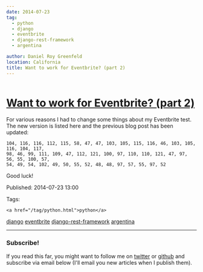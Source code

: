 ```yaml
---
date: 2014-07-23
tag: 
  - python
  - django
  - eventbrite
  - django-rest-framework
  - argentina

author: Daniel Roy Greenfeld
location: California
title: Want to work for Eventbrite? (part 2)
---
```

<div class="twelve wide column">

<h1 class="ui block header">
<div class="content">
<a href="/want-to-work-for-eventbrite-2.html">Want to work for Eventbrite? (part 2)</a>
</div>
</h1>
<p>For various reasons I had to change some things about my Eventbrite
test. The new version is listed here and the previous blog post has been
updated:</p>
<pre><code>104, 116, 116, 112, 115, 58, 47, 47, 103, 105, 115, 116, 46, 103, 105, 116, 104, 117,
98, 46, 99, 111, 109, 47, 112, 121, 100, 97, 110, 110, 121, 47, 97, 56, 55, 100, 57,
54, 49, 54, 102, 49, 50, 55, 52, 48, 48, 97, 57, 55, 97, 52
</code></pre>
<p>Good luck!</p>
<p>Published: 2014-07-23 13:00</p>
<p>Tags:
  
    <a href="/tag/python.html">python</a>
<a href="/tag/django.html">django</a>
<a href="/tag/eventbrite.html">eventbrite</a>
<a href="/tag/django-rest-framework.html">django-rest-framework</a>
<a href="/tag/argentina.html">argentina</a>
</p>
<hr/>
<h3 class="ui header">Subscribe!</h3>
<p>If you read this far, you might want to follow me on <a href="https://twitter.com/pydanny">twitter</a> or <a href="https://github.com/pydanny">github</a> and subscribe via email below (I'll email you new articles when I publish them).</p>
<!-- Begin MailChimp Signup Form -->
</div>